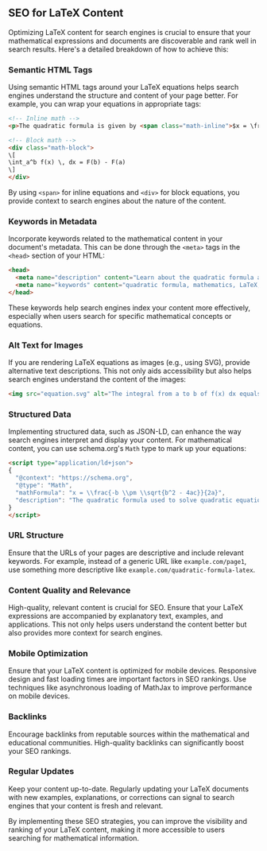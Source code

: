 ## SEO for LaTeX Content

Optimizing LaTeX content for search engines is crucial to ensure that your mathematical expressions and documents are discoverable and rank well in search results. Here's a detailed breakdown of how to achieve this:

### Semantic HTML Tags

Using semantic HTML tags around your LaTeX equations helps search engines understand the structure and content of your page better. For example, you can wrap your equations in appropriate tags:

```html
<!-- Inline math -->
<p>The quadratic formula is given by <span class="math-inline">$x = \frac{-b \pm \sqrt{b^2 - 4ac}}{2a}$</span>.</p>

<!-- Block math -->
<div class="math-block">
\[
\int_a^b f(x) \, dx = F(b) - F(a)
\]
</div>
```

By using `<span>` for inline equations and `<div>` for block equations, you provide context to search engines about the nature of the content.

### Keywords in Metadata

Incorporate keywords related to the mathematical content in your document's metadata. This can be done through the `<meta>` tags in the `<head>` section of your HTML:

```html
<head>
  <meta name="description" content="Learn about the quadratic formula and its applications in mathematics.">
  <meta name="keywords" content="quadratic formula, mathematics, LaTeX, equations">
</head>
```

These keywords help search engines index your content more effectively, especially when users search for specific mathematical concepts or equations.

### Alt Text for Images

If you are rendering LaTeX equations as images (e.g., using SVG), provide alternative text descriptions. This not only aids accessibility but also helps search engines understand the content of the images:

```html
<img src="equation.svg" alt="The integral from a to b of f(x) dx equals F(b) minus F(a)">
```

### Structured Data

Implementing structured data, such as JSON-LD, can enhance the way search engines interpret and display your content. For mathematical content, you can use schema.org's `Math` type to mark up your equations:

```html
<script type="application/ld+json">
{
  "@context": "https://schema.org",
  "@type": "Math",
  "mathFormula": "x = \\frac{-b \\pm \\sqrt{b^2 - 4ac}}{2a}",
  "description": "The quadratic formula used to solve quadratic equations."
}
</script>
```

### URL Structure

Ensure that the URLs of your pages are descriptive and include relevant keywords. For example, instead of a generic URL like `example.com/page1`, use something more descriptive like `example.com/quadratic-formula-latex`.

### Content Quality and Relevance

High-quality, relevant content is crucial for SEO. Ensure that your LaTeX expressions are accompanied by explanatory text, examples, and applications. This not only helps users understand the content better but also provides more context for search engines.

### Mobile Optimization

Ensure that your LaTeX content is optimized for mobile devices. Responsive design and fast loading times are important factors in SEO rankings. Use techniques like asynchronous loading of MathJax to improve performance on mobile devices.

### Backlinks

Encourage backlinks from reputable sources within the mathematical and educational communities. High-quality backlinks can significantly boost your SEO rankings.

### Regular Updates

Keep your content up-to-date. Regularly updating your LaTeX documents with new examples, explanations, or corrections can signal to search engines that your content is fresh and relevant.

By implementing these SEO strategies, you can improve the visibility and ranking of your LaTeX content, making it more accessible to users searching for mathematical information.

